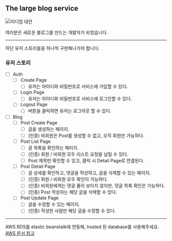 ## The large blog service

![미디엄 대안](./medium-alternative.webp)

여러분은 새로운 블로그를 만드는 개발자가 되었습니다. 

---

하단 유저 스토리들을 하나씩 구현해나가야 합니다. 

### 유저 스토리
- [ ] Auth
  - [ ] Create Page
    - [ ] 유저는 아이디와 비밀번호로 서비스에 가입할 수 있다.
  - [ ] Login Page
    - [ ] 유저는 아이디와 비밀번호로 서비스에 로그인할 수 있다.
  - [ ] Logout Page
    - [ ] 버튼을 클릭하면 유저는 로그아웃 할 수 있다.
- [ ] Blog
  - [ ] Post Create Page
    - [ ] 글을 생성하는 페이지.
    - [ ] (인증) 비회원은 Post를 생성할 수 없고, 오직 회원만 가능하다.
  - [ ] Post List Page
    - [ ] 글 목록을 확인하는 페이지.
    - [ ] (인증) 회원 / 비회원 모두 리스트 요청을 날릴 수 있다.
    - [ ] Post 제목만 확인할 수 있고, 클릭 시 Detail Page로 연결된다.
  - [ ] Post Detail Page
    - [ ] 글 상세를 확인하고, 댓글을 작성하고, 글을 삭제할 수 있는 페이지.
    - [ ] (인증) 회원 / 비회원 모두 확인이 가능하다.
    - [ ] (인증) 비회원에게는 댓글 폼이 보이지 않지만, 댓글 목록 확인은 가능하다.
    - [ ] (인증) Post 작성자는 해당 글을 삭제할 수 있다.
  - [ ] Post Update Page 
    - [ ] 글을 수정할 수 있는 페이지.
    - [ ] (인증) 작성한 사람만 해당 글을 수정할 수 있다.
---

AWS RDS를 elastic beanstalk에 연동해, hosted 된 database를 사용해주세요.
[AWS 문서 참고](https://docs.aws.amazon.com/ko_kr/elasticbeanstalk/latest/dg/AWSHowTo.RDS.html)
